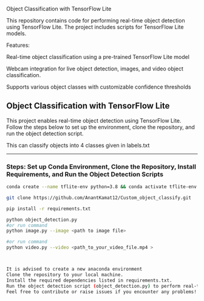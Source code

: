 


Object Classification with TensorFlow Lite

This repository contains code for performing real-time object detection using TensorFlow Lite. The project includes scripts for  TensorFlow Lite models.

Features:

Real-time object classification using a pre-trained TensorFlow Lite model

Webcam integration for live object detection, images, and video object classification.

Supports various object classes with customizable confidence thresholds


## Object Classification with TensorFlow Lite

This project enables real-time object detection using TensorFlow Lite. Follow the steps below to set up the environment, clone the repository, and run the object detection script.

This can classify objects into 4 classes given in labels.txt

---

### Steps: Set up Conda Environment, Clone the Repository, Install Requirements, and Run the Object Detection Scripts

```bash
conda create --name tflite-env python=3.8 && conda activate tflite-env

git clone https://github.com/AnantKamat12/Custom_object_classify.git

pip install -r requirements.txt

python object_detection.py
#or run command 
python image.py --image <path to image file>

#or run command
python video.py --video <path_to_your_video_file.mp4 >



It is advised to create a new anaconda environment
Clone the repository to your local machine.
Install the required dependencies listed in requirements.txt.
Run the object detection script (object_detection.py) to perform real-time object detection using your webcam.
Feel free to contribute or raise issues if you encounter any problems!


